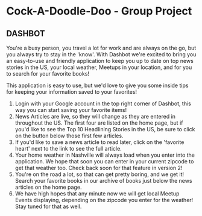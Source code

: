 # Cock-A-Doodle-Doo - Group Project

## DASHBOT

You're a busy person, you travel a lot for work and are always on the go, but you always try to stay in the 'know'. With Dashbot we're excited to bring you an easy-to-use and friendly application to keep you up to date on top news stories in the US, your local weather, Meetups in your location, and for you to search for your favorite books!

This application is easy to use, but we'd love to give you some inside tips for keeping your information saved to your favorites!

1. Login with your Google account in the top right corner of Dashbot, this way you can start saving your favorite items!
1. News Articles are live, so they will change as they are entered in throughout the US. The first four are listed on the home page, but if you'd like to see the Top 10 Headlining Stories in the US, be sure to click on the button below those first few articles.
1. If you'd like to save a news article to read later, click on the 'favorite heart' next to the link to see the full article.
1. Your home weather in Nashville will always load when you enter into the application. We hope that soon you can enter in your current zipcode to get that weather too. Check back soon for that feature in version 2!
1. You're on the road a lot, so that can get pretty boring, and we get it! Search your favorite books in our archive of books just below the news articles on the home page.
1. We have high hopes that any minute now we will get local Meetup Events displaying, depending on the zipcode you enter for the weather! Stay tuned for that as well.